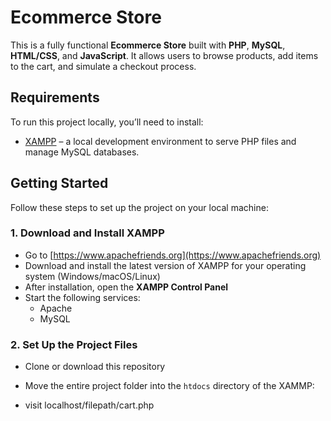 #  Ecommerce Store

This is a fully functional **Ecommerce Store** built with **PHP**, **MySQL**, **HTML/CSS**, and **JavaScript**. It allows users to browse products, add items to the cart, and simulate a checkout process.

##  Requirements

To run this project locally, you’ll need to install:

- [XAMPP](https://www.apachefriends.org/index.html) – a local development environment to serve PHP files and manage MySQL databases.

## Getting Started

Follow these steps to set up the project on your local machine:

### 1. Download and Install XAMPP

- Go to [https://www.apachefriends.org](https://www.apachefriends.org)
- Download and install the latest version of XAMPP for your operating system (Windows/macOS/Linux)
- After installation, open the **XAMPP Control Panel**
- Start the following services:
  -  Apache
  -  MySQL

### 2. Set Up the Project Files

- Clone or download this repository
- Move the entire project folder into the `htdocs` directory of the XAMMP:

- visit localhost/filepath/cart.php

